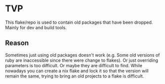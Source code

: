 # TVP 

This flake/repo is used to contain old packages that have been dropped.
Mainly for dev and build tools.

## Reason
Sometimes just using old packages doesn't work (e.g. Some old versions of ruby are inaccessible since there were change to flakes).
Or just overriding parameters is too difficult.
Or maybe they are difficult to find.
While nowadays you can create a nix flake and lock it so that the version will remain the same, trying to bring an old projects to a flake is difficult.
